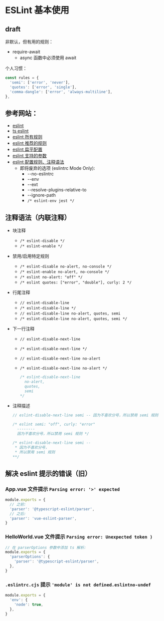 # ESLint 基本使用

## draft

非默认，但有用的规则：

- require-await
  - async 函数中必须使用 await

个人习惯：

```js
const rules = {
  'semi': ['error', 'never'],
  'quotes': ['error', 'single'],
  'comma-dangle': ['error', 'always-multiline'],
},
```

## 参考网站：

- [eslint](https://eslint.org/docs/latest/use/getting-started)
- [ts eslint](https://typescript-eslint.io/getting-started/)
- [eslint 所有规则](https://eslint.org/docs/latest/rules/#possible-problems)
- [eslint 推荐的规则](https://github.com/eslint/eslint/blob/main/packages/js/src/configs/eslint-recommended.js)
- [eslint 扁平配置](https://allalmohamedlamine.medium.com/eslint-flat-config-and-new-system-an-ultimate-deep-dive-2023-46aa151cbf2b)
- [eslint 支持的参数](https://eslint.org/docs/latest/use/command-line-interface)
- [eslint 配置规则、注释语法](https://zh-hans.eslint.org/docs/latest/use/configure/rules)
  - 即将废弃的选项 (eslintrc Mode Only):
    - --no-eslintrc
    - --env
    - --ext
    - --resolve-plugins-relative-to
    - --ignore-path
    - `/* eslint-env jest */`

## 注释语法（内联注释）

- 块注释
  - `/* eslint-disable */`
  - `/* eslint-enable */`
- 禁用/启用特定规则
  - `/* eslint-disable no-alert, no-console */`
  - `/* eslint-enable no-alert, no-console */`
  - `/* eslint no-alert: "off" */`
  - `/* eslint quotes: ["error", "double"], curly: 2 */`
- 行尾注释
  - `// eslint-disable-line`
  - `/* eslint-disable-line */`
  - `// eslint-disable-line no-alert, quotes, semi`
  - `/* eslint-disable-line no-alert, quotes, semi */`
- 下一行注释
  - `// eslint-disable-next-line`
  - `/* eslint-disable-next-line */`
  - `// eslint-disable-next-line no-alert`
  - `/* eslint-disable-next-line no-alert */`

    ```js
    /* eslint-disable-next-line
      no-alert,
      quotes,
      semi
    */
    ```

- 注释描述

  ```js
  // eslint-disable-next-line semi -- 因为不喜欢分号，所以禁用 semi 规则

  /* eslint semi: "off", curly: "error"
    --------
    因为不喜欢分号，所以禁用 semi 规则 */

  /* eslint-disable-next-line semi --
   * 因为不喜欢分号，
   * 所以禁用 semi 规则
  **/
  ```

## 解决 eslint 提示的错误（旧）

### App.vue 文件提示 `Parsing error: '>' expected`

```js
module.exports = {
  // 之前:
  'parser': '@typescript-eslint/parser',
  // 之后:
  'parser': 'vue-eslint-parser',
}
```

### HelloWorld.vue 文件提示 `Parsing error: Unexpected token )`

```js
// 在 parserOptions 参数中添加 ts 解析:
module.exports = {
  'parserOptions': {
    'parser': '@typescript-eslint/parser',
  },
}
```

### `.eslintrc.cjs` 提示 `'module' is not defined.eslintno-undef`

```js
module.exports = {
  'env': {
    'node': true,
  },
}
```
